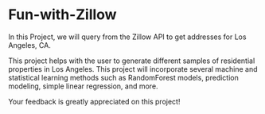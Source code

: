 # Fun-with-Zillow
In this Project, we will query from the Zillow API to get addresses for Los Angeles, CA. 

This project helps with the user to generate different samples of residential properties in Los Angeles. This project will incorporate several machine and statistical learning methods such as RandomForest models, prediction modeling, simple linear regression, and more. 

Your feedback is greatly appreciated on this project! 
